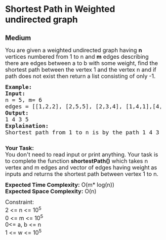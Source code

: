 # Shortest Path in Weighted undirected graph
## Medium
<div class="problems_problem_content__Xm_eO"><p><span style="font-size: 18px;">You are given a weighted undirected graph having <strong>n</strong> vertices numbered from 1 to n and <strong>m</strong> edges describing there are edges between a to b with some weight, find the shortest path between the vertex&nbsp;1&nbsp;and the vertex&nbsp;n and if path does not exist then return a list consisting of only -1.</span></p>
<pre style="position: relative;"><span style="font-size: 18px;"><strong>Example:</strong>
<strong>Input:</strong>
n = 5, m= 6
edges = [[1,2,2], [2,5,5], [2,3,4], [1,4,1],[4,3,3],[3,5,1]]
<strong>Output:</strong>
1 4 3 5
<strong>Explaination:</strong>
Shortest path from 1 to n is by the path 1 4 3 5</span>

<div class="open_grepper_editor" title="Edit &amp; Save To Grepper"></div></pre>
<p><span style="font-size: 18px;"><strong>Your Task:</strong><br>You don't need to read input or print anything. Your task is to complete the function&nbsp;<strong>shortestPath()</strong>&nbsp;which takes n vertex and m edges and vector of edges having weight<strong>&nbsp;</strong>as inputs and returns the shortest path between vertex 1 to n.</span></p>
<p><span style="font-size: 18px;"><strong>Expected Time Complexity:</strong> O(m* log(n))<br><strong>Expected Space Complexity:</strong> O(n)</span></p>
<p><span style="font-size: 18px;">Constraint:<br>2 &lt;= n&nbsp;&lt;= 10<sup>5</sup><br>0 &lt;= m &lt;= 10<sup>5</sup><br>0&lt;= a, b &lt;= n<br>1 &lt;= w &lt;= 10<sup>5</sup></span></p></div>